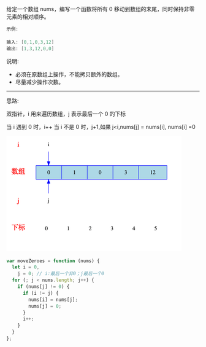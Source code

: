 给定一个数组 nums，编写一个函数将所有 0 移动到数组的末尾，同时保持非零元素的相对顺序。

```cpp
示例:

输入: [0,1,0,3,12]
输出: [1,3,12,0,0]
```

说明:

- 必须在原数组上操作，不能拷贝额外的数组。
- 尽量减少操作次数。

---

思路:

双指针，i 用来遍历数组，j 表示最后一个 0 的下标

当 i 遇到 0 时，i++
当 i 不是 0 时，j+1,如果 j<i,nums[j] = nums[i], nums[i] =0

![283.move-zeroes](https://raw.githubusercontent.com/muyids/tuchuang/master/283.move-zeroes.gif)

```javascript
var moveZeroes = function (nums) {
  let i = 0,
    j = 0; // i:最后一个非0；j最后一个0
  for (; j < nums.length; j++) {
    if (nums[j] != 0) {
      if (i != j) {
        nums[i] = nums[j];
        nums[j] = 0;
      }
      i++;
    }
  }
};
```
